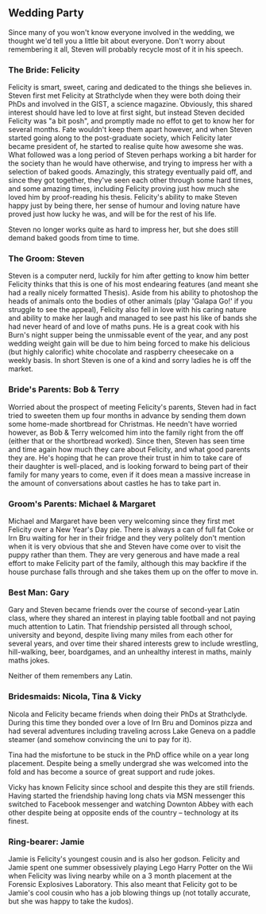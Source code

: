 ## Wedding Party
<a name="party"/>

Since many of you won't know everyone involved in the wedding, we thought we'd tell you a little bit about everyone.
Don't worry about remembering it all, Steven will probably recycle most of it in his speech.

### The Bride: Felicity

Felicity is smart, sweet, caring and dedicated to the things she believes in.
Steven first met Felicity at Strathclyde when they were both doing their PhDs and involved in the GIST, a science magazine.
Obviously, this shared interest should have led to love at first sight, but instead Steven decided Felicity was "a bit posh", and promptly made no effot to get to know her for several months.
Fate wouldn't keep them apart however, and when Steven started going along to the post-graduate society, which Felicity later became president of, he started to realise quite how awesome she was.
What followed was a long period of Steven perhaps working a bit harder for the society than he would have otherwise, and trying to impress her with a selection of baked goods.
Amazingly, this strategy eventually paid off, and since they got together, they've seen each other through some hard times, and some amazing times, including Felicity proving just how much she loved him by proof-reading his thesis.
Felicity's ability to make Steven happy just by being there, her sense of humour and loving nature have proved just how lucky he was, and will be for the rest of his life.

Steven no longer works quite as hard to impress her, but she does still demand baked goods from time to time.

### The Groom: Steven

Steven is a computer nerd, luckily for him after getting to know him better Felicity thinks that this is one of his most endearing features (and meant she had a really nicely formatted Thesis).
Aside from his ability to photoshop the heads of animals onto the bodies of other animals (play 'Galapa Go!' if you struggle to see the appeal), Felicity also fell in love with his caring nature and ability to make her laugh and managed to see past his like of bands she had never heard of and love of maths puns.
He is a great cook with his Burn's night supper being the unmissable event of the year, and any post wedding weight gain will be due to him being forced to make his delicious (but highly calorific) white chocolate and raspberry cheesecake on a weekly basis.
In short Steven is one of a kind and sorry ladies he is off the market.

### Bride's Parents: Bob & Terry

Worried about the prospect of meeting Felicity's parents, Steven had in fact tried to sweeten them up four months in advance by sending them down some home-made shortbread for Christmas.
He needn't have worried however, as Bob & Terry welcomed him into the family right from the off (either that or the shortbread worked).
Since then, Steven has seen time and time again how much they care about Felicity, and what good parents they are.
He's hoping that he can prove their trust in him to take care of their daughter is well-placed, and is looking forward to being part of their family for many years to come, even if it does mean a massive increase in the amount of conversations about castles he has to take part in.

### Groom's Parents: Michael & Margaret
Michael and Margaret have been very welcoming since they first met Felicity over a New Year's Day pie. There is always a can of full fat Coke or Irn Bru waiting for her in their fridge and they very politely don't mention when it is very obvious that she and Steven have come over to visit the puppy rather than them. They are very generous and have made a real effort to make Felicity part of the family, although this may backfire if the house purchase falls through and she takes them up on the offer to move in.


### Best Man: Gary

Gary and Steven became friends over the course of second-year Latin class, where they shared an interest in playing table football and not paying much attention to Latin.
That friendship persisted all through school, university and beyond, despite living many miles from each other for several years, and over time their shared interests grew to include wrestling, hill-walking, beer, boardgames, and an unhealthy interest in maths, mainly maths jokes.

Neither of them remembers any Latin.

### Bridesmaids: Nicola, Tina & Vicky

Nicola and Felicity became friends when doing their PhDs at Strathclyde.
During this time they bonded over a love of Irn Bru and Dominos pizza and had several adventures including traveling across Lake Geneva on a paddle steamer (and somehow convincing the uni to pay for it).

Tina had the misfortune to be stuck in the PhD office while on a year long placement.
Despite being a smelly undergrad she was welcomed into the fold and has become a source of great support and rude jokes.

Vicky has known Felicity since school and despite this they are still friends.
Having started the friendship having long chats via MSN messenger this switched to Facebook messenger and watching Downton Abbey with each other despite being at opposite ends of the country – technology at its finest.

### Ring-bearer: Jamie

Jamie is Felicity's youngest cousin and is also her godson.
Felicity and Jamie spent one summer obsessively playing Lego Harry Potter on the Wii when Felicity was living nearby while on a 3 month placement at the Forensic Explosives Laboratory.
This also meant that Felicity got to be Jamie's cool cousin who has a job blowing things up (not totally accurate, but she was happy to take the kudos).
